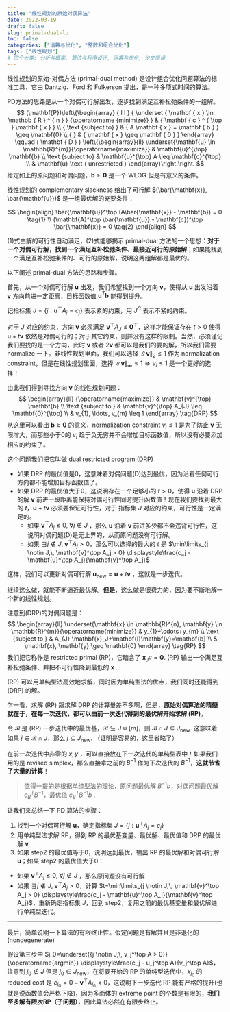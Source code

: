 ```yaml
---
title: "线性规划的原始对偶算法"
date: 2022-03-19
draft: false
slug: primal-dual-lp
toc: false
categories: ["运筹与优化", "整数和组合优化"]
tags: ["线性规划"]
# 四个大类: 分析与概率, 算法与程序设计, 运筹与优化, 论文简读
---
```



线性规划的原始-对偶方法 (primal-dual method) 是设计组合优化问题算法的标准工具，它由 Dantzig、Ford 和 Fulkerson 提出，是一种多项式时间的算法。

PD方法的思路是从一个对偶可行解出发，逐步找到满足互补松弛条件的一组解。
$$
(\mathbf{P})\left\{\begin{array} { l l } 
{ \underset { \mathbf { x } \in \mathbb { R } ^ { n } } {\operatorname {minimize}} } & { \mathbf { c } ^ { \top } \mathbf { x } } \\
{ \text {subject to} } & { A \mathbf { x } = \mathbf { b } } \geq \mathbf{0} \\
{ } & { \mathbf { x } \geq \mathbf { 0 } }
\end{array} \qquad ( \mathbf { D } ) \left\{\begin{array}{ll}
\underset{\mathbf{u} \in \mathbb{R}^{m}}{\operatorname{maximize}} & \mathbf{u}^{\top} \mathbf{b} \\
\text {subject to} & \mathbf{u}^{\top} A \leq \mathbf{c}^{\top} \\
& \mathbf{u} \text { unrestricted }
\end{array}\right.\right.
$$
给定如上的原问题和对偶问题，$\mathbf{b} \geq \mathbf{0}$ 是一个 WLOG 但是有意义的条件。

线性规划的 complementary slackness 给出了可行解 $(\bar{\mathbf{x}}, \bar{\mathbf{u}})$ 是一组最优解的充要条件：

$$
\begin{align}
\bar{\mathbf{u}}^\top (A\bar{\mathbf{x}} - \mathbf{b}) = 0  \tag{1} \\
(\mathbf{A}^\top \bar{\mathbf{u}} - \mathbf{c})^\top \bar{\mathbf{x}} = 0 \tag{2}
\end{align}
$$

(1)式由解的可行性自动满足，(2)式能够揭示 primal-dual 方法的一个思想：**对于一个对偶可行解，找到一个满足互补松弛条件、最接近可行的原始解**；如果能找到一个满足互补松弛条件的、可行的原始解，说明这两组解都是最优的。

以下阐述 primal-dual 方法的思路和步骤。

首先，从一个对偶可行解 $\mathbf{u}$ 出发，我们希望找到一个方向 $\mathbf{v}$，使得从 $\mathbf{u}$ 出发沿着 $\mathbf{v}$ 方向前进一定距离，目标函数值 $\mathbf{u}^T \mathbf{b}$ 能得到提升。

记指标集 $J = \{j : \mathbf{u}^\top A_j = c_j\}$ 表示紧的约束，用 $J^C$ 表示不紧的约束。

对于 $J$ 对应的约束，方向 $\mathbf{v}$ 必须满足 $\mathbf{v}^\top A_J \leq \mathbf{0}^\top$，这样才能保证存在 $t > 0$ 使得 $\mathbf{u} + t \mathbf{v}$ 依然是对偶可行的；对于其它约束，则并没有这样的限制。当然，必须谨记我们要找的是一个方向，此时 $\mathbf{v}$ 或者 $2 \mathbf{v}$ 都可以是我们的要的解，所以我们需要 normalize 一下。非线性规划里面，我们可以选择 $\| \mathbf{v} \|_2 \leq 1$ 作为 normalization constraint，但是在线性规划里面，选择 $\| \mathbf{v} \|_\infty \leq 1 \Rightarrow v_i \leq 1$ 是一个更好的选择！

由此我们得到寻找方向 $\mathbf{v}$ 的线性规划问题：
$$
\begin{array}{ll}
{\operatorname{maximize}} & \mathbf{v}^{\top} \mathbf{b} \\
\text {subject to } & \mathbf{v}^{\top} A_{J} \leq \mathbf{0}^{\top} \\
& v_{1}, \ldots, v_{m} \leq 1
\end{array} \tag{DRP}
$$
从这里可以看出 $\mathbf{b} \geq \mathbf{0}$ 的意义，normalization constraint $v_i \leq 1$ 是为了防止 $\mathbf{v}$ 无限增大，而那些小于0的 $v_i$ 趋于负无穷并不会增加目标函数值，所以没有必要添加相应的约束了。

这个问题我们把它叫做 dual restricted program (DRP)

+ 如果 DRP 的最优值是0，这意味着对偶问题(D)达到最优，因为沿着任何可行方向都不能增加目标函数值了。
+ 如果 DRP 的最优值大于0，这说明存在一个足够小的 $t>0$，使得 $\mathbf{u}$ 沿着 DRP 的解 $\mathbf{v}$ 前进一段距离能保持对偶可行性同时提升函数值！现在我们要找到最大的 $t$，$\mathbf{u} + t \mathbf{v}$ 必须要保证可行性，对于 指标集 $J$ 对应的约束，可行性是一定满足的。
  + 如果 $\mathbf{v}^\top A_j \leq 0 , \; \forall j \notin J$ ，那么 $\mathbf{u}$ 沿着 $\mathbf{v}$ 前进多少都不会违背可行性，这说明对偶问题(D)是无上界的，从而原问题没有可行解。
  + 如果 $\exists j \notin J, \;\mathbf{v}^\top A_j > 0$，那么可以选择的最大的 $t$ 是 $\min\limits_{j \notin J,\, \mathbf{v}^\top A_j > 0} \displaystyle\frac{c_j - \mathbf{u}^\top A_j}{\mathbf{v}^\top A_j}$



这样，我们可以更新对偶可行解 $\mathbf{u}_{\text{new}} = \mathbf{u} + t \mathbf{v}$ ，这就是一步迭代。

继续这么做，就能不断逼近最优解。**但是**，这么做是很费力的，因为要不断地解一个新的线性规划。

注意到(DRP)的对偶问题是：
$$
\begin{array}{ll}
\underset{\mathbf{x} \in \mathbb{R}^{n}, \mathbf{y} \in \mathbb{R}^{m}}{\operatorname{minimize}} & y_{1}+\cdots+y_{m} \\
\text {subject to } & A_{J} \mathbf{x}_J+\mathbf{I}\mathbf{y}=\mathbf{b} \\
& \mathbf{x}, \mathbf{y} \geq \mathbf{0}
\end{array} \tag{RP}
$$
我们把它称作是 restricted primal (RP)，它暗含了 $\mathbf{x}_{J^C} = \mathbf{0}$. (RP) 输出一个满足互补松弛条件、并把不可行性降到最低的 $\mathbf{x}$ .

(RP) 可以用单纯型法高效地求解，同时因为单纯型法的优点，我们同时还能得到 (DRP) 的解。

乍一看，求解 (RP) 跟求解 DRP 的计算量差不多啊，但是，**原始对偶算法的精髓就在于，在每一次迭代，都可以由前一次迭代得到的最优解开始求解 (RP)**，

令 $\mathcal{B}$ 是 (RP) 一步迭代中的最优基，$\mathcal{B}\subseteq J \cup [m]$，则 $\mathcal{B}\cap J \subseteq J_{\text{new}}$. 这意味着如果 $j \in \mathcal{B} \cap J$，那么 $j \subseteq J_{\text{new}}$. （证明是容易的，这里省略了）

在前一次迭代中非零的 $x, y$ ，可以直接放在下一次迭代的单纯型表中！如果我们用的是 revised simplex，那么直接拿之前的 $B^{-1}$ 作为下次迭代的 $B^{-1}$，**这就节省了大量的计算**！

> 值得一提的是根据单纯型法的理论，原问题最优解 $B^{-1} b$，对偶问题最优解 $c_B^T B^{-1}$，最优值 $c_B^T B^{-1}b$ .

让我们来总结一下 PD 算法的步骤：

1. 找到一个对偶可行解 $\mathbf{u}$，确定指标集 $J = \{j : \mathbf{u}^\top A_j = c_j\}$
2. 用单纯型法求解 RP，得到 RP 的最优基变量、最优解、最优值和 DRP 的最优解 $\mathbf{v}$
3. 如果 step2 的最优值等于0，说明达到最优，输出 RP 的最优解和对偶可行解 $\mathbf{u}$；如果 step2 的最优值大于0：
  + 如果 $\mathbf{v}^\top A_j \leq 0 , \; \forall j \notin J$ ，那么原问题没有可行解
  + 如果 $\exists j \notin J, \;\mathbf{v}^\top A_j > 0$，计算 $t=\min\limits_{j \notin J,\, \mathbf{v}^\top A_j > 0} \displaystyle\frac{c_j - \mathbf{u}^\top A_j}{\mathbf{v}^\top A_j}$，重新确定指标集 $J$，回到 step2，复用之前的最优基变量和最优解进行单纯型迭代。

---

最后，简单说明一下算法的有限终止性。假定问题是有解并且是非退化的 (nondegenerate)

假设第三步中 $j_0=\underset{{j \notin J,\, v_j^\top A > 0}}{\operatorname{argmin}}  \displaystyle\frac{c_j - u_j^\top A}{v_j^\top A}$，注意到 $j_0 \notin J$ 但是 $j_0 \in J_{\text{new}}$，在将要开始的 RP 的单纯型迭代中，$x_{j_0}$ 的 reduced cost 是 $\bar{c}_{j_0} = 0 - \mathbf{v}^\top A_{j_0} < 0$，这说明下一步迭代 RP 能有严格的提升(也就是说函数值会严格下降)，因为多面体的 extreme point 的个数是有限的，**我们至多解有限次RP（子问题）**，因此算法必然在有限步终止。

